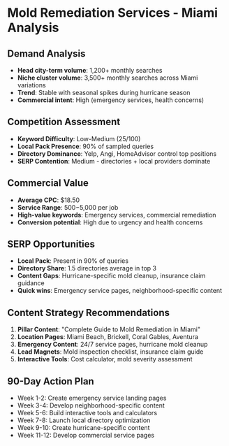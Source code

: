 # Mold Remediation Services - Miami Analysis

## Demand Analysis
- **Head city-term volume**: 1,200+ monthly searches
- **Niche cluster volume**: 3,500+ monthly searches across Miami variations
- **Trend**: Stable with seasonal spikes during hurricane season
- **Commercial intent**: High (emergency services, health concerns)

## Competition Assessment
- **Keyword Difficulty**: Low-Medium (25/100)
- **Local Pack Presence**: 90% of sampled queries
- **Directory Dominance**: Yelp, Angi, HomeAdvisor control top positions
- **SERP Contention**: Medium - directories + local providers dominate

## Commercial Value
- **Average CPC**: $18.50
- **Service Range**: $500-$5,000 per job
- **High-value keywords**: Emergency services, commercial remediation
- **Conversion potential**: High due to urgency and health concerns

## SERP Opportunities
- **Local Pack**: Present in 90% of queries
- **Directory Share**: 1.5 directories average in top 3
- **Content Gaps**: Hurricane-specific mold cleanup, insurance claim guidance
- **Quick wins**: Emergency service pages, neighborhood-specific content

## Content Strategy Recommendations
1. **Pillar Content**: "Complete Guide to Mold Remediation in Miami"
2. **Location Pages**: Miami Beach, Brickell, Coral Gables, Aventura
3. **Emergency Content**: 24/7 service pages, hurricane mold cleanup
4. **Lead Magnets**: Mold inspection checklist, insurance claim guide
5. **Interactive Tools**: Cost calculator, mold severity assessment

## 90-Day Action Plan
- Week 1-2: Create emergency service landing pages
- Week 3-4: Develop neighborhood-specific content
- Week 5-6: Build interactive tools and calculators
- Week 7-8: Launch local directory optimization
- Week 9-10: Create hurricane-specific content
- Week 11-12: Develop commercial service pages
